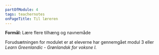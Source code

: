 ```yaml
---
partOfModule: 4
tags: teachernotes
onPageTitle: Til læreren
---
```

**Formål:** Lære flere tilhæng og navnemåde

Forudsætningen for modulet er at eleverne har gennemgået modul 3 eller *Learn Greenlandic - Grønlandsk for voksne I.*